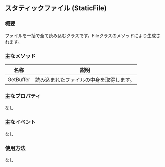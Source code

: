 ﻿## スタティックファイル (StaticFile)

### 概要

ファイルを一括で全て読み込むクラスです。Fileクラスのメソッドにより生成されます。


### 主なメソッド

| 名称 | 説明 |
|---|---|
| GetBuffer | 読み込まれたファイルの中身を取得します。 |

### 主なプロパティ

なし

### 主なイベント

なし

### 使用方法

なし
